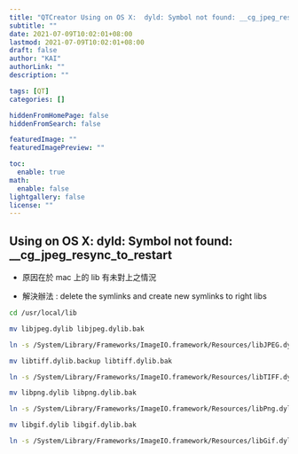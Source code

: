 ```yaml
---
title: "QTCreator Using on OS X:  dyld: Symbol not found: __cg_jpeg_resync_to_restart"
subtitle: ""
date: 2021-07-09T10:02:01+08:00
lastmod: 2021-07-09T10:02:01+08:00
draft: false
author: "KAI"
authorLink: ""
description: ""

tags: [QT]
categories: []

hiddenFromHomePage: false
hiddenFromSearch: false

featuredImage: ""
featuredImagePreview: ""

toc:
  enable: true
math:
  enable: false
lightgallery: false
license: ""
---
```


<!--more-->
## Using on OS X: dyld: Symbol not found: __cg_jpeg_resync_to_restart
- 原因在於 mac 上的 lib 有未對上之情況

- 解決辦法 : delete the symlinks and create new symlinks to right libs



```bash
cd /usr/local/lib

mv libjpeg.dylib libjpeg.dylib.bak

ln -s /System/Library/Frameworks/ImageIO.framework/Resources/libJPEG.dylib libJPEG.dylib

mv libtiff.dylib.backup libtiff.dylib.bak

ln -s /System/Library/Frameworks/ImageIO.framework/Resources/libTIFF.dylib libTIFF.dylib

mv libpng.dylib libpng.dylib.bak

ln -s /System/Library/Frameworks/ImageIO.framework/Resources/libPng.dylib libPNG.dylib

mv libgif.dylib libgif.dylib.bak 

ln -s /System/Library/Frameworks/ImageIO.framework/Resources/libGif.dylib libGIF.dylib